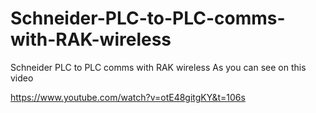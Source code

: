 # Schneider-PLC-to-PLC-comms-with-RAK-wireless
Schneider PLC to PLC comms with RAK wireless
As you can see on this video

https://www.youtube.com/watch?v=otE48gitgKY&t=106s




